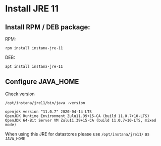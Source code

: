 # Install JRE 11

## Install RPM / DEB package:

RPM:

```
rpm install instana-jre-11
```

DEB:

```
apt install instana-jre-11
```

## Configure JAVA_HOME

Check version

```
/opt/instana/jre11/bin/java -version

openjdk version "11.0.7" 2020-04-14 LTS
OpenJDK Runtime Environment Zulu11.39+15-CA (build 11.0.7+10-LTS)
OpenJDK 64-Bit Server VM Zulu11.39+15-CA (build 11.0.7+10-LTS, mixed mode)
```

When using this JRE for datastores please use `/opt/instana/jre11/` as `JAVA_HOME`
